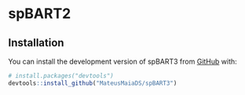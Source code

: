 
# spBART2


## Installation

You can install the development version of spBART3 from [GitHub](https://github.com/) with:

``` r
# install.packages("devtools")
devtools::install_github("MateusMaiaDS/spBART3")
```

